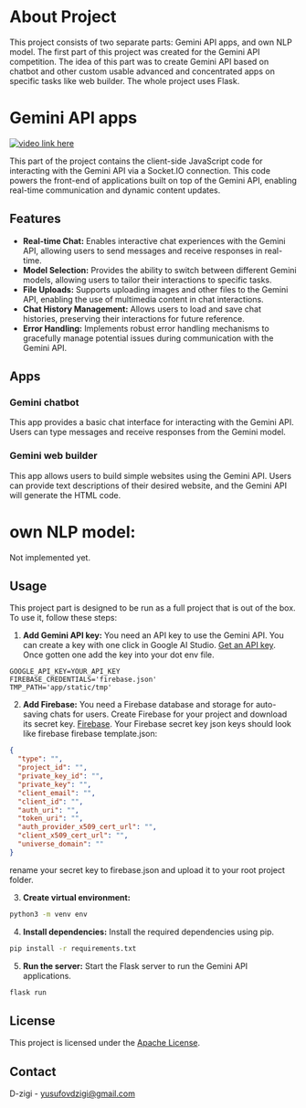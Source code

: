 # About Project
This project consists of two separate parts: Gemini API apps, and own NLP model.
The first part of this project was created for the Gemini API competition. The idea of this part was to create Gemini API based on chatbot and other custom usable advanced and concentrated apps on specific tasks like web builder. The whole project uses Flask.

# Gemini API apps

[![video link here](https://img.youtube.com/vi/8Tn8KE379XI/0.jpg)](https://www.youtube.com/watch?v=8Tn8KE379XI)

This part of the project contains the client-side JavaScript code for interacting with the Gemini API via a Socket.IO connection. This code powers the front-end of applications built on top of the Gemini API, enabling real-time communication and dynamic content updates.

## Features

* **Real-time Chat:** Enables interactive chat experiences with the Gemini API, allowing users to send messages and receive responses in real-time.
* **Model Selection:** Provides the ability to switch between different Gemini models, allowing users to tailor their interactions to specific tasks.
* **File Uploads:** Supports uploading images and other files to the Gemini API, enabling the use of multimedia content in chat interactions.
* **Chat History Management:** Allows users to load and save chat histories, preserving their interactions for future reference.
* **Error Handling:** Implements robust error handling mechanisms to gracefully manage potential issues during communication with the Gemini API.

## Apps

### Gemini chatbot

This app provides a basic chat interface for interacting with the Gemini API. Users can type messages and receive responses from the Gemini model.

### Gemini web builder

This app allows users to build simple websites using the Gemini API. Users can provide text descriptions of their desired website, and the Gemini API will generate the HTML code.

# own NLP model:

Not implemented yet.


## Usage

This project part is designed to be run as a full project that is out of the box. To use it, follow these steps:

1. **Add Gemini API key:** You need an API key to use the Gemini API. You can create a key with one click in Google AI Studio. [Get an API key](https://makersuite.google.com/app/apikey).
Once gotten one add the key into your dot env file.
```dotenv
GOOGLE_API_KEY=YOUR_API_KEY
FIREBASE_CREDENTIALS='firebase.json'
TMP_PATH='app/static/tmp'
```
2. **Add Firebase:** You need a Firebase database and storage for auto-saving chats for users. Create Firebase for your project and download its secret key. [Firebase](https://firebase.google.com/).
Your Firebase secret key json keys should look like firebase firebase template.json:
```json
{
  "type": "",
  "project_id": "",
  "private_key_id": "",
  "private_key": "",
  "client_email": "",
  "client_id": "",
  "auth_uri": "",
  "token_uri": "",
  "auth_provider_x509_cert_url": "",
  "client_x509_cert_url": "",
  "universe_domain": ""
}
```
rename your secret key to firebase.json and upload it to your root project folder.

3. **Create virtual environment:** 
```bash
python3 -m venv env
```
4. **Install dependencies:** Install the required dependencies using pip.
```bash
pip install -r requirements.txt
```
5. **Run the server:** Start the Flask server to run the Gemini API applications.
```bash
flask run
```

## License
This project is licensed under the [Apache License](LICENSE).

## Contact

D-zigi - [yusufovdzigi@gmail.com](mailto:yusufovdzigi@gmail.com)